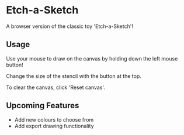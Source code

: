 # Etch-a-Sketch

A browser version of the classic toy 'Etch-a-Sketch'!

## Usage

Use your mouse to draw on the canvas by holding down the left mouse button!

Change the size of the stencil with the button at the top.

To clear the canvas, click 'Reset canvas'.

## Upcoming Features

- Add new colours to choose from
- Add export drawing functionality